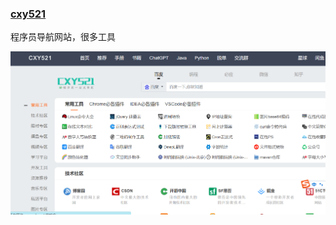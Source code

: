 ### [cxy521](http://www.cxy521.com/)

程序员导航网站，很多工具

![image-20230406204126679](images/image-20230406204126679.png)